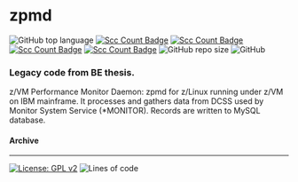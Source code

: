 # zpmd
![GitHub top language](https://img.shields.io/github/languages/top/pak-center/zpmd?style=plastic)
[![Scc Count Badge](https://sloc.xyz/github/pak-center/zpmd/)](https://github.com/pak-center/zpmd/)
[![Scc Count Badge](https://sloc.xyz/github/pak-center/zpmd/?category=code)](https://github.com/pak-center/zpmd/)
[![Scc Count Badge](https://sloc.xyz/github/pak-center/zpmd/?category=comments)](https://github.com/pak-center/zpmd/)
[![Scc Count Badge](https://sloc.xyz/github/pak-center/zpmd/?category=blanks)](https://github.com/pak-center/zpmd/)
![GitHub repo size](https://img.shields.io/github/repo-size/pak-center/zpmd?style=plastic)
![GitHub](https://img.shields.io/github/license/pak-center/zpmd?style=plastic)

### Legacy code from BE thesis.

z/VM Performance Monitor Daemon: zpmd for z/Linux running under z/VM on IBM mainframe. It processes and gathers data from DCSS used by Monitor System Service (*MONITOR). Records are written to MySQL database. 

#### Archive
---

[![License: GPL v2](https://img.shields.io/badge/License-GPL_v2-blue.svg)](https://www.gnu.org/licenses/old-licenses/gpl-2.0.en.html)
![Lines of code](https://img.shields.io/tokei/lines/github/pak-center/zpmd?label=total%20lines%20of%20code&style=plastic)
